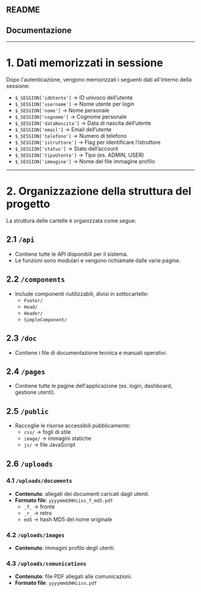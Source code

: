 ## README
## Documentazione

---

# 1. Dati memorizzati in sessione

Dopo l'autenticazione, vengono memorizzati i seguenti dati all'interno della sessione:

- `$_SESSION['idUtente']` → ID univoco dell’utente  
- `$_SESSION['username']` → Nome utente per login  
- `$_SESSION['nome']` → Nome personale  
- `$_SESSION['cognome']` → Cognome personale  
- `$_SESSION['dataNascita']` → Data di nascita dell’utente  
- `$_SESSION['email']` → Email dell’utente  
- `$_SESSION['telefono']` → Numero di telefono  
- `$_SESSION['istruttore']` → Flag per identificare l’istruttore  
- `$_SESSION['status']` → Stato dell’account  
- `$_SESSION['tipoUtente']` → Tipo (es. ADMIN, USER)  
- `$_SESSION['immagine']` → Nome del file immagine profilo  

---

# 2. Organizzazione della struttura del progetto

La struttura delle cartelle è organizzata come segue:

## 2.1 `/api`
- Contiene tutte le API disponibili per il sistema.
- Le funzioni sono modulari e vengono richiamate dalle varie pagine.

## 2.2 `/components`
- Include componenti riutilizzabili, divisi in sottocartelle:
  - `Footer/`
  - `Head/`
  - `Header/`
  - `SimpleComponent/`

## 2.3 `/doc`
- Contiene i file di documentazione tecnica e manuali operativi.

## 2.4 `/pages`
- Contiene tutte le pagine dell'applicazione (es. login, dashboard, gestione utenti).

## 2.5 `/public`
- Raccoglie le risorse accessibili pubblicamente:
  - `css/` → fogli di stile
  - `image/` → immagini statiche
  - `js/` → file JavaScript

## 2.6 `/uploads`
  ### 4.1 `/uploads/documents`
  - **Contenuto**: allegati dei documenti caricati dagli utenti.
  - **Formato file**: `yyyymmddHHiiss_f_md5.pdf`
    - `_f_` → fronte
    - `_r_` → retro
    - `md5` → hash MD5 del nome originale
  
  ### 4.2 `/uploads/images`
  - **Contenuto**: immagini profilo degli utenti.
  
  ### 4.3 `/uploads/comunications`
  - **Contenuto**: file PDF allegati alle comunicazioni.
  - **Formato file**: `yyyymmddHHiiss.pdf`
